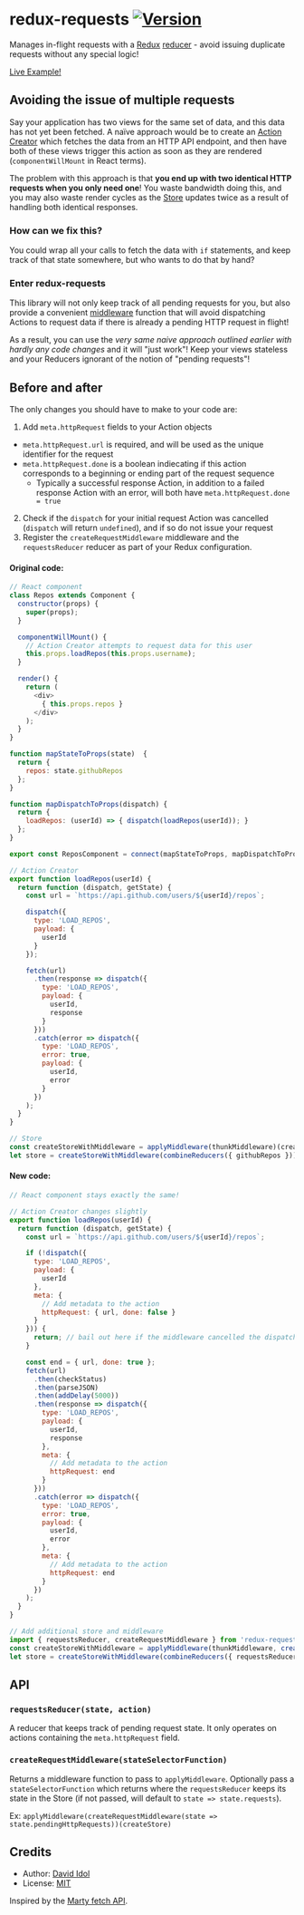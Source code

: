 redux-requests [![Version][npm-image]][npm-url]
===================

Manages in-flight requests with a [Redux](https://github.com/gaearon/redux) [reducer](https://gaearon.github.io/redux/docs/basics/Reducers.html) - avoid issuing duplicate requests without any special logic!

[Live Example!](#)

## Avoiding the issue of multiple requests

Say your application has two views for the same set of data, and this data has not yet been fetched. A naïve approach would be to create an [Action Creator](https://gaearon.github.io/redux/docs/basics/Actions.html) which fetches the data from an HTTP API endpoint, and then have both of these views trigger this action as soon as they are rendered (`componentWillMount` in React terms).

The problem with this approach is that **you end up with two identical HTTP requests when you only need one**! You waste bandwidth doing this, and you may also waste render cycles as the [Store](https://gaearon.github.io/redux/docs/basics/Store.html) updates twice as a result of handling both identical responses.

### How can we fix this?

You could wrap all your calls to fetch the data with `if` statements, and keep track of that state somewhere, but who wants to do that by hand?

### Enter redux-requests

This library will not only keep track of all pending requests for you, but also provide a convenient [middleware](https://gaearon.github.io/redux/docs/api/applyMiddleware.html) function that will avoid dispatching Actions to request data if there is already a pending HTTP request in flight!

As a result, you can use the *very same naive approach outlined earlier with hardly any code changes* and it will "just work"! Keep your views stateless and your Reducers ignorant of the notion of "pending requests"!


## Before and after

The only changes you should have to make to your code are:

1. Add `meta.httpRequest` fields to your Action objects
  - `meta.httpRequest.url` is required, and will be used as the unique identifier for the request
  - `meta.httpRequest.done` is a boolean indiecating if this action corresponds to a beginning or ending part of the request sequence
    - Typically a successful response Action, in addition to a failed response Action with an error, will both have `meta.httpRequest.done = true`
2. Check if the `dispatch` for your initial request Action was cancelled (`dispatch` will return `undefined`), and if so do not issue your request
3. Register the `createRequestMiddleware` middleware and the `requestsReducer` reducer as part of your Redux configuration.

#### Original code:

```js
// React component
class Repos extends Component {
  constructor(props) {
    super(props);
  }

  componentWillMount() {
    // Action Creator attempts to request data for this user
    this.props.loadRepos(this.props.username);
  }

  render() {
    return (
      <div>
        { this.props.repos }
      </div>
    );
  }
}

function mapStateToProps(state)  {
  return {
    repos: state.githubRepos
  };
}

function mapDispatchToProps(dispatch) {
  return {
    loadRepos: (userId) => { dispatch(loadRepos(userId)); }
  };
}

export const ReposComponent = connect(mapStateToProps, mapDispatchToProps)(Repos);

// Action Creator
export function loadRepos(userId) {
  return function (dispatch, getState) {
    const url = `https://api.github.com/users/${userId}/repos`;

    dispatch({
      type: 'LOAD_REPOS',
      payload: {
        userId
      }
    });

    fetch(url)
      .then(response => dispatch({
        type: 'LOAD_REPOS',
        payload: {
          userId,
          response
        }
      }))
      .catch(error => dispatch({
        type: 'LOAD_REPOS',
        error: true,
        payload: {
          userId,
          error
        }
      })
    );
  }
}

// Store
const createStoreWithMiddleware = applyMiddleware(thunkMiddleware)(createStore);
let store = createStoreWithMiddleware(combineReducers({ githubRepos }));
```

#### New code:

```js
// React component stays exactly the same!

// Action Creator changes slightly
export function loadRepos(userId) {
  return function (dispatch, getState) {
    const url = `https://api.github.com/users/${userId}/repos`;

    if (!dispatch({
      type: 'LOAD_REPOS',
      payload: {
        userId
      },
      meta: {
        // Add metadata to the action
        httpRequest: { url, done: false }
      }
    })) {
      return; // bail out here if the middleware cancelled the dispatch
    }

    const end = { url, done: true };
    fetch(url)
      .then(checkStatus)
      .then(parseJSON)
      .then(addDelay(5000))
      .then(response => dispatch({
        type: 'LOAD_REPOS',
        payload: {
          userId,
          response
        },
        meta: {
          // Add metadata to the action
          httpRequest: end
        }
      }))
      .catch(error => dispatch({
        type: 'LOAD_REPOS',
        error: true,
        payload: {
          userId,
          error
        },
        meta: {
          // Add metadata to the action
          httpRequest: end
        }
      })
    );
  }
}

// Add additional store and middleware
import { requestsReducer, createRequestMiddleware } from 'redux-requests';
const createStoreWithMiddleware = applyMiddleware(thunkMiddleware, createRequestMiddleware())(createStore);
let store = createStoreWithMiddleware(combineReducers({ requestsReducer, githubRepos }));
```

## API

### `requestsReducer(state, action)`

A reducer that keeps track of pending request state. It only operates on actions containing the `meta.httpRequest` field.

### `createRequestMiddleware(stateSelectorFunction)`

Returns a middleware function to pass to `applyMiddleware`. Optionally pass a `stateSelectorFunction` which returns where the `requestsReducer` keeps its state in the Store (if not passed, will default to `state => state.requests`).

Ex: `applyMiddleware(createRequestMiddleware(state => state.pendingHttpRequests))(createStore)`


## Credits

- Author: [David Idol](http://daveidol.com)
- License: [MIT](http://opensource.org/licenses/MIT)

Inspired by the [Marty fetch API](http://martyjs.org/guides/fetching-state/index.html).

[npm-image]: https://img.shields.io/npm/v/redux-requests.svg?style=flat-square
[npm-url]: https://www.npmjs.org/package/redux-requests
